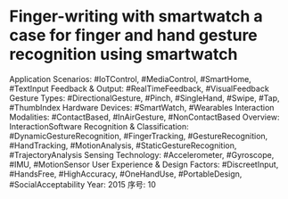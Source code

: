 # Finger-writing with smartwatch a case for finger and hand gesture recognition using smartwatch

Application Scenarios: #IoTControl, #MediaControl, #SmartHome, #TextInput
Feedback & Output: #RealTimeFeedback, #VisualFeedback
Gesture Types: #DirectionalGesture, #Pinch, #SingleHand, #Swipe, #Tap, #ThumbIndex
Hardware Devices: #SmartWatch, #Wearables
Interaction Modalities: #ContactBased, #InAirGesture, #NonContactBased
Overview: InteractionSoftware
Recognition & Classification: #DynamicGestureRecognition, #FingerTracking, #GestureRecognition, #HandTracking, #MotionAnalysis, #StaticGestureRecognition, #TrajectoryAnalysis
Sensing Technology: #Accelerometer, #Gyroscope, #IMU, #MotionSensor
User Experience & Design Factors: #DiscreetInput, #HandsFree, #HighAccuracy, #OneHandUse, #PortableDesign, #SocialAcceptability
Year: 2015
序号: 10